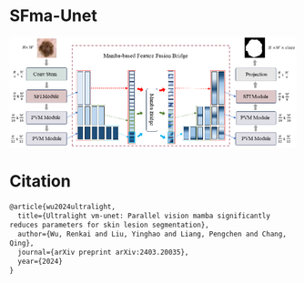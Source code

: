 # SFma-Unet
![image](https://github.com/RainCh-zyq/SFma-Unet/blob/main/Fig_1.png)

# Citation
```
@article{wu2024ultralight,
  title={Ultralight vm-unet: Parallel vision mamba significantly reduces parameters for skin lesion segmentation},
  author={Wu, Renkai and Liu, Yinghao and Liang, Pengchen and Chang, Qing},
  journal={arXiv preprint arXiv:2403.20035},
  year={2024}
}
```
